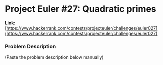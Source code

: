 # Project Euler #27: Quadratic primes

**Link:** [https://www.hackerrank.com/contests/projecteuler/challenges/euler027](https://www.hackerrank.com/contests/projecteuler/challenges/euler027)

### Problem Description
(Paste the problem description below manually)

